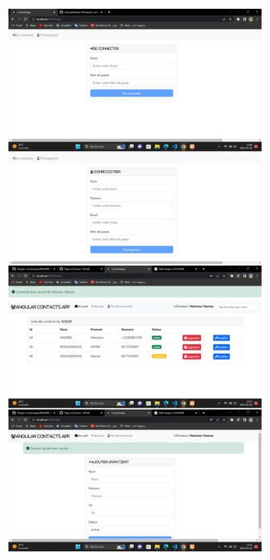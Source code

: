 ![Se connecter](./login.png)
![S'inscrire](./Enregistrer.png)
![Home](./home.png)
![Ajouter](./ajouter.png)

